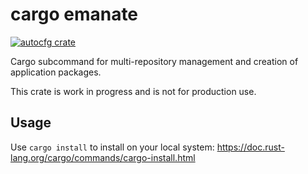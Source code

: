 cargo emanate
=============

[![autocfg crate](https://img.shields.io/crates/v/autocfg.svg)](https://crates.io/crates/autocfg)

Cargo subcommand for multi-repository management and creation of application packages.

This crate is work in progress and is not for production use.

## Usage

Use `cargo install` to install on your local system: https://doc.rust-lang.org/cargo/commands/cargo-install.html